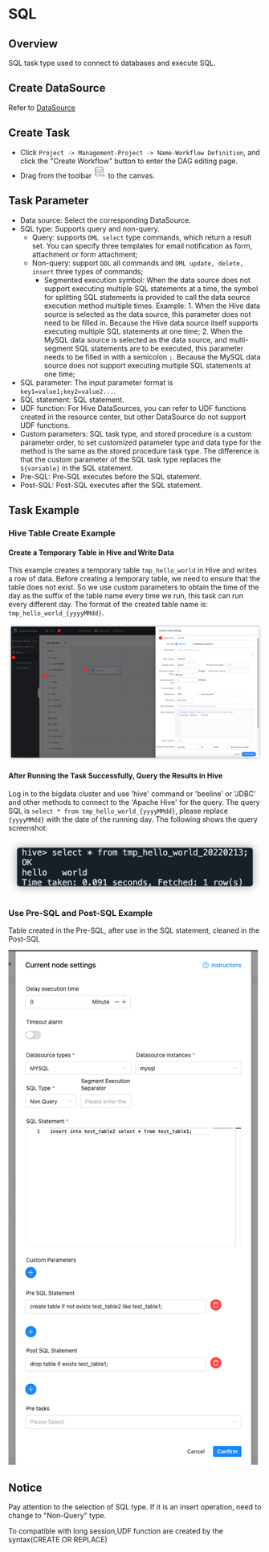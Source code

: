 # SQL

## Overview

SQL task type used to connect to databases and execute SQL.

## Create DataSource

Refer to [DataSource](../datasource/introduction.md)

## Create Task

- Click `Project -> Management-Project -> Name-Workflow Definition`, and click the "Create Workflow" button to enter the DAG editing page.
- Drag from the toolbar <img src="../../../../img/tasks/icons/sql.png" width="25"/> to the canvas.

## Task Parameter

- Data source: Select the corresponding DataSource.
- SQL type: Supports query and non-query. 
  - Query: supports `DML select` type commands, which return a result set. You can specify three templates for email notification as form, attachment or form attachment;
  - Non-query: support `DDL` all commands and `DML update, delete, insert` three types of commands;
    - Segmented execution symbol: When the data source does not support executing multiple SQL statements at a time, the symbol for splitting SQL statements is provided to call the data source execution method multiple times.
    Example: 1. When the Hive data source is selected as the data source, this parameter does not need to be filled in. Because the Hive data source itself supports executing multiple SQL statements at one time;
             2. When the MySQL data source is selected as the data source, and multi-segment SQL statements are to be executed, this parameter needs to be filled in with a semicolon `;`. Because the MySQL data source does not support executing multiple SQL statements at one time;
- SQL parameter: The input parameter format is `key1=value1;key2=value2...`.
- SQL statement: SQL statement.
- UDF function: For Hive DataSources, you can refer to UDF functions created in the resource center, but other DataSource do not support UDF functions.
- Custom parameters: SQL task type, and stored procedure is a custom parameter order, to set customized parameter type and data type for the method is the same as the stored procedure task type. The difference is that the custom parameter of the SQL task type replaces the `${variable}` in the SQL statement.
- Pre-SQL: Pre-SQL executes before the SQL statement.
- Post-SQL: Post-SQL executes after the SQL statement.

## Task Example

### Hive Table Create Example

#### Create a Temporary Table in Hive and Write Data

This example creates a temporary table `tmp_hello_world` in Hive and writes a row of data. Before creating a temporary table, we need to ensure that the table does not exist. So we use custom parameters to obtain the time of the day as the suffix of the table name every time we run, this task can run every different day. The format of the created table name is: `tmp_hello_world_{yyyyMMdd}`.

![hive-sql](../../../../img/tasks/demo/hive-sql.png)

#### After Running the Task Successfully, Query the Results in Hive

Log in to the bigdata cluster and use 'hive' command or 'beeline' or 'JDBC' and other methods to connect to the 'Apache Hive' for the query. The query SQL is `select * from tmp_hello_world_{yyyyMMdd}`, please replace `{yyyyMMdd}` with the date of the running day. The following shows the query screenshot:

![hive-sql](../../../../img/tasks/demo/hive-result.png)

### Use Pre-SQL and Post-SQL Example

Table created in the Pre-SQL, after use in the SQL statement, cleaned in the Post-SQL

![pre_post_sql](../../../../img/tasks/demo/pre_post_sql.png)

## Notice

Pay attention to the selection of SQL type. If it is an insert operation, need to change to "Non-Query" type.

To compatible with long session,UDF function are created by the syntax(CREATE OR REPLACE)